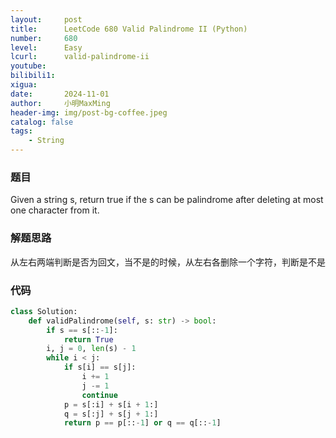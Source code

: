```yaml
---
layout:     post
title:      LeetCode 680 Valid Palindrome II (Python)
number:     680
level:      Easy
lcurl:      valid-palindrome-ii
youtube:    
bilibili1:  
xigua:      
date:       2024-11-01
author:     小明MaxMing
header-img: img/post-bg-coffee.jpeg
catalog: false
tags:
    - String
---
```


### 题目

Given a string s, return true if the s can be palindrome after deleting at most one character from it.

### 解题思路

从左右两端判断是否为回文，当不是的时候，从左右各删除一个字符，判断是不是

### 代码
```python
class Solution:
    def validPalindrome(self, s: str) -> bool:
        if s == s[::-1]:
            return True
        i, j = 0, len(s) - 1
        while i < j:
            if s[i] == s[j]:
                i += 1
                j -= 1
                continue
            p = s[:i] + s[i + 1:]
            q = s[:j] + s[j + 1:]
            return p == p[::-1] or q == q[::-1]
```
